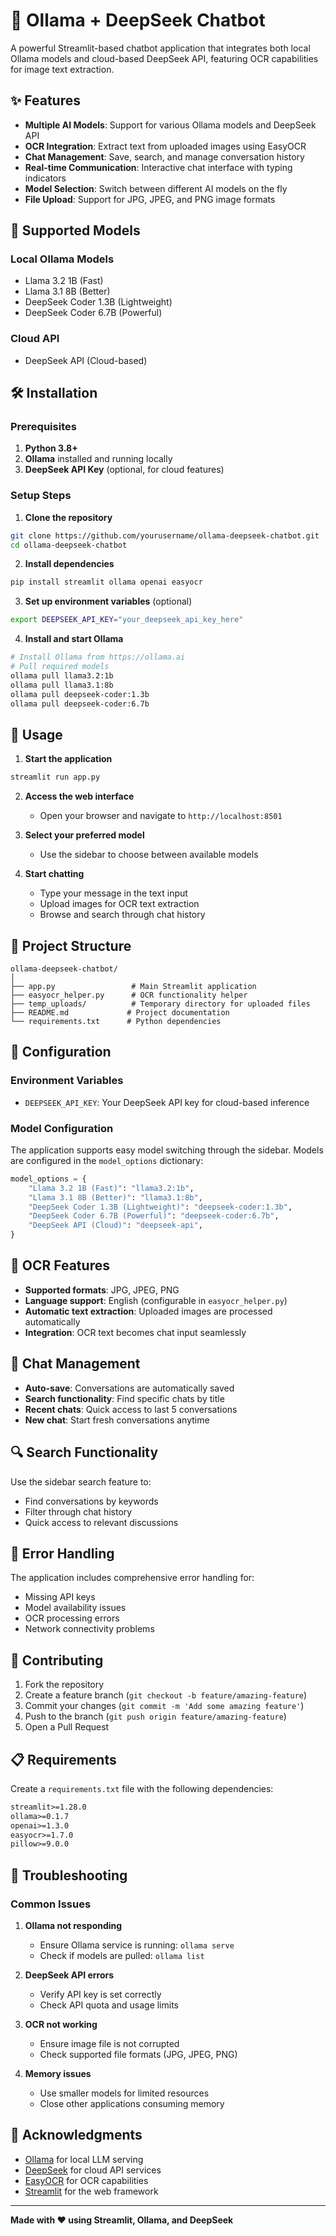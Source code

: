 # 🤖 Ollama + DeepSeek Chatbot

A powerful Streamlit-based chatbot application that integrates both local Ollama models and cloud-based DeepSeek API, featuring OCR capabilities for image text extraction.

## ✨ Features

- **Multiple AI Models**: Support for various Ollama models and DeepSeek API
- **OCR Integration**: Extract text from uploaded images using EasyOCR
- **Chat Management**: Save, search, and manage conversation history
- **Real-time Communication**: Interactive chat interface with typing indicators
- **Model Selection**: Switch between different AI models on the fly
- **File Upload**: Support for JPG, JPEG, and PNG image formats

## 🚀 Supported Models

### Local Ollama Models
- Llama 3.2 1B (Fast)
- Llama 3.1 8B (Better)
- DeepSeek Coder 1.3B (Lightweight)
- DeepSeek Coder 6.7B (Powerful)

### Cloud API
- DeepSeek API (Cloud-based)

## 🛠️ Installation

### Prerequisites

1. **Python 3.8+**
2. **Ollama** installed and running locally
3. **DeepSeek API Key** (optional, for cloud features)

### Setup Steps

1. **Clone the repository**
```bash
git clone https://github.com/yourusername/ollama-deepseek-chatbot.git
cd ollama-deepseek-chatbot
```

2. **Install dependencies**
```bash
pip install streamlit ollama openai easyocr
```

3. **Set up environment variables** (optional)
```bash
export DEEPSEEK_API_KEY="your_deepseek_api_key_here"
```

4. **Install and start Ollama**
```bash
# Install Ollama from https://ollama.ai
# Pull required models
ollama pull llama3.2:1b
ollama pull llama3.1:8b
ollama pull deepseek-coder:1.3b
ollama pull deepseek-coder:6.7b
```

## 🎯 Usage

1. **Start the application**
```bash
streamlit run app.py
```
2. **Access the web interface**
   - Open your browser and navigate to `http://localhost:8501`

3. **Select your preferred model**
   - Use the sidebar to choose between available models

4. **Start chatting**
   - Type your message in the text input
   - Upload images for OCR text extraction
   - Browse and search through chat history

## 📁 Project Structure
```
ollama-deepseek-chatbot/
│
├── app.py                 # Main Streamlit application
├── easyocr_helper.py      # OCR functionality helper
├── temp_uploads/          # Temporary directory for uploaded files
├── README.md             # Project documentation
└── requirements.txt      # Python dependencies
```

## 🔧 Configuration

### Environment Variables

- `DEEPSEEK_API_KEY`: Your DeepSeek API key for cloud-based inference

### Model Configuration

The application supports easy model switching through the sidebar. Models are configured in the `model_options` dictionary:

```python
model_options = {
    "Llama 3.2 1B (Fast)": "llama3.2:1b",
    "Llama 3.1 8B (Better)": "llama3.1:8b",
    "DeepSeek Coder 1.3B (Lightweight)": "deepseek-coder:1.3b",
    "DeepSeek Coder 6.7B (Powerful)": "deepseek-coder:6.7b",
    "DeepSeek API (Cloud)": "deepseek-api",
}
```

## 📸 OCR Features

- **Supported formats**: JPG, JPEG, PNG
- **Language support**: English (configurable in `easyocr_helper.py`)
- **Automatic text extraction**: Uploaded images are processed automatically
- **Integration**: OCR text becomes chat input seamlessly

## 💾 Chat Management

- **Auto-save**: Conversations are automatically saved
- **Search functionality**: Find specific chats by title
- **Recent chats**: Quick access to last 5 conversations
- **New chat**: Start fresh conversations anytime

## 🔍 Search Functionality

Use the sidebar search feature to:
- Find conversations by keywords
- Filter through chat history
- Quick access to relevant discussions

## 🚨 Error Handling

The application includes comprehensive error handling for:
- Missing API keys
- Model availability issues
- OCR processing errors
- Network connectivity problems

## 🤝 Contributing

1. Fork the repository
2. Create a feature branch (`git checkout -b feature/amazing-feature`)
3. Commit your changes (`git commit -m 'Add some amazing feature'`)
4. Push to the branch (`git push origin feature/amazing-feature`)
5. Open a Pull Request

## 📋 Requirements

Create a `requirements.txt` file with the following dependencies:

```txt
streamlit>=1.28.0
ollama>=0.1.7
openai>=1.3.0
easyocr>=1.7.0
pillow>=9.0.0
```

## 🐛 Troubleshooting

### Common Issues

1. **Ollama not responding**
   - Ensure Ollama service is running: `ollama serve`
   - Check if models are pulled: `ollama list`

2. **DeepSeek API errors**
   - Verify API key is set correctly
   - Check API quota and usage limits

3. **OCR not working**
   - Ensure image file is not corrupted
   - Check supported file formats (JPG, JPEG, PNG)

4. **Memory issues**
   - Use smaller models for limited resources
   - Close other applications consuming memory

## 🙏 Acknowledgments

- [Ollama](https://ollama.ai/) for local LLM serving
- [DeepSeek](https://www.deepseek.com/) for cloud API services
- [EasyOCR](https://github.com/JaidedAI/EasyOCR) for OCR capabilities
- [Streamlit](https://streamlit.io/) for the web framework

---

**Made with ❤️ using Streamlit, Ollama, and DeepSeek**